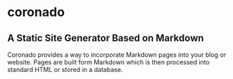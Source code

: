 # coronado

## A Static Site Generator Based on Markdown

Coronado provides a way to incorporate Markdown pages into your blog or website. Pages 
are built form Markdown which is then processed into standard HTML or stored in a 
database.
